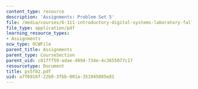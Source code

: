 ```yaml
---
content_type: resource
description: 'Assignments: Problem Set 5'
file: /media/courses/6-111-introductory-digital-systems-laboratory-fall-2002/a7f6916f22b03fbb001a351945085e81_ps5f02.pdf
file_type: application/pdf
learning_resource_types:
- Assignments
ocw_type: OCWFile
parent_title: Assignments
parent_type: CourseSection
parent_uid: c81fff59-adae-4994-734e-4c3655077c17
resourcetype: Document
title: ps5f02.pdf
uid: a7f6916f-22b0-3fbb-001a-351945085e81
---
```


